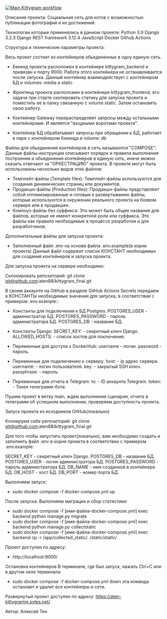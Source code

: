 [![Main Kittygram workflow](https://github.com/aten88/kittygram_final/actions/workflows/main.yml/badge.svg?branch=main)](https://github.com/aten88/kittygram_final/actions/workflows/main.yml)

Описание проекта:
Социальная сеть для котов с возможностью публикации фотографий и их достижений.

Технологии которые применялись в данном проекте:
Python 3.9
Django 3.2.3
Django REST framework 3.12.4
JavaScript
Docker
Github Actions


Структура и технические параметры проекта:

  Весь проект состоит из контейнеров обьединенных в одну единую сеть.
  - Бекенд проекта расположен в контейнере kittygram_backend и привязан к порту 9000. 
    Работа этого контейнера не останавливается после запуска.
    Данный контейнер взаимодействует с контейнером БД и volumes: media и static

  - Фронтенд проекта расположен в контейнере kittygram_frontend, его задача при старте скопировать статику для запуска проекта
    и поместить ее в папку связанную с volume static. Затем остановить свою работу.

  - Контейнер Gateway перераспределяет запросы между остальными контейнерами. И является "входными воротами проекта".

  - Контейнер БД обрабатывает запросы при обращении к БД, работает в паре с контейнером бэкенда и volume: db

  Файлы для обьединения контейнеров в сеть называются "COMPOSE":
  Данные файлы-инструкции описывают порядок и правила выполнения построения и обьединения контейнеров в единую сеть,
  иначе можно сказать отвечают за "ОРКЕСТРАЦИЮ" проекта. В проекте могут быть использованы несколько видов этих файлов:
   - Темплейт-файлы (Template files): Темплейт-файлы используются для создания динамических страниц или документов.
   - Продакшн-файлы (Production files): Продакшн-файлы представляют собой оптимизированные и готовые к развертыванию файлы, 
     которые используются в окружении реального проекта на боевом сервере или в продакшен.
   - Компоуз-файлы без суффикса: Это может быть общее название для файлов, которые не имеют конкретной роли или суффикса.
     Это файлы как правило необходимые в процессе разработки и для разработчиков.

  Дополнительные файлы для запуска проекта:
   - Заполненный файл .env на основе файла .env.example(в корне проекта)
     Данный файл содержит список КОНСТАНТ необходимых для создания контейнеров и запуска проекта.


Для запуска проекта на сервере необходимо:

Склонировать репозиторий:
git clone git@github.com:aten88/kittygram_final.git

В своем аккаунте на GitHub в разделе GitHub Actions Secrets передаем в КОНСТАНТЫ необходимые значения для запуска, 
в соответствии с примером .env.example::

- Константы для подключения к БД Postgres:
  POSTGRES_USER - администратор БД.
  POSTGRES_PASSWORD - пароль администратора БД.
  POSTGRES_DB - название БД.

- Константы Django:
  SECRET_KEY: - секретный ключ Django.
  ALLOWED_HOSTS: - список хостов для поключения.

- Переменные для доступа к DockerHub:
  username - логин.
  password - пароль.

- Переменные для подключению к серверу:
  host: - ip адрес сервера.
  username: - логин пользователя.
  key: - закрытый SSH ключ.
  passphrase: - пароль.

- Переменные для отчета в Telegram:
  to: - ID аккаунта Telegram.
  token: - Токен телеграмм-бота.

Пушим проект в ветку main, ждем выполнения сценария,
отчета в телеграмм об успешном выполнении, проверяем доступность проекта.


Запуск проекта из исходников GitHub(локально)

Клонируем себе репозиторий:
git clone git@github.com:aten88/kittygram_final.git


Для того чтобы запустить проект(локально),
вам необходимо создать и заполнить файл .env в корне проекта в соответствии с примером .env.example:

SECRET_KEY - секретный ключ Django. 
POSTGRES_DB - название БД. 
POSTGRES_USER - логин администратора БД. 
POSTGRES_PASSWORD - пароль администратора БД. 
DB_NAME - имя созданной в контейнере БД. 
DB_HOST - хост БД. 
DB_PORT - номер порта БД.

Выполняем запуск:
 - sudo docker compose -f docker-compose.yml up

После запуска: Выполняем миграции и сбор статистики:
 - sudo docker compose -f [имя-файла-docker-compose.yml] exec backend python manage.py migrate
 - sudo docker compose -f [имя-файла-docker-compose.yml] exec backend python manage.py collectstatic
 - sudo docker compose -f [имя-файла-docker-compose.yml] exec backend cp -r /app/collected_static/. /static/static/

Проект доступен по адресу:
 - http://localhost:9000/

Остановка контейнеров
В терминале, где был запуск, нажать Ctrl+С или в другом окне терминала:
 - sudo docker compose -f docker-compose.yml down
 эта команда остановит и удалит все контейнеры и сети.


Развернутый проект доступен по адресу: https://aten-kittygramm.sytes.net/


Автор:
Алексей Тен